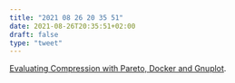 ```yaml
---
title: "2021 08 26 20 35 51"
date: 2021-08-26T20:35:51+02:00
draft: false
type: "tweet"
---
```

[Evaluating Compression with Pareto, Docker and Gnuplot](https://jdlm.info/articles/2017/05/01/compression-pareto-docker-gnuplot.html).
